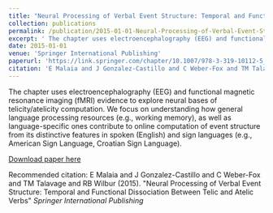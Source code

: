 ```yaml
---
title: "Neural Processing of Verbal Event Structure: Temporal and Functional Dissociation Between Telic and Atelic Verbs"
collection: publications
permalink: /publication/2015-01-01-Neural-Processing-of-Verbal-Event-Structure%3A-Temporal-and-Functional-Dissoc
excerpt: ' The chapter uses electroencephalography (EEG) and functional magnetic resonance imaging (fMRI) evidence to explore neural bases of telicity/atelicity computation. We focus on understanding how general language processing resources (e.g., working memory), as well as language-specific ones contribute to online computation of event structure from its distinctive features in spoken (English) and sign languages (e.g., American Sign Language, Croatian Sign Language).'
date: 2015-01-01
venue: 'Springer International Publishing'
paperurl: 'https://link.springer.com/chapter/10.1007/978-3-319-10112-5_6'
citation: 'E Malaia and J Gonzalez-Castillo and C Weber-Fox and TM Talavage and RB Wilbur (2015). &quot;Neural Processing of Verbal Event Structure: Temporal and Functional Dissociation Between Telic and Atelic Verbs&quot; <i>Springer International Publishing</i> '
---
```

 The chapter uses electroencephalography (EEG) and functional magnetic resonance imaging (fMRI) evidence to explore neural bases of telicity/atelicity computation. We focus on understanding how general language processing resources (e.g., working memory), as well as language-specific ones contribute to online computation of event structure from its distinctive features in spoken (English) and sign languages (e.g., American Sign Language, Croatian Sign Language).

[Download paper here](https://link.springer.com/chapter/10.1007/978-3-319-10112-5_6)

Recommended citation: E Malaia and J Gonzalez-Castillo and C Weber-Fox and TM Talavage and RB Wilbur (2015). "Neural Processing of Verbal Event Structure: Temporal and Functional Dissociation Between Telic and Atelic Verbs" <i>Springer International Publishing</i> 